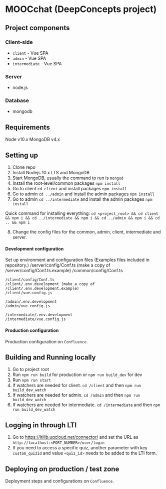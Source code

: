 # MOOCchat (DeepConcepts project)

## Project components

### Client-side
* `client` - Vue SPA
* `admin` - Vue SPA
* `intermediate` - Vue SPA

### Server
* node.js

### Database
* mongodb

## Requirements
Node v10.x
MongoDB v4.x

## Setting up

1. Clone repo
2. Install Nodejs 10.x LTS and MongoDB
3. Start MongoDB, usually the command to run is `mongod`
4. Install the root-level/common packages `npm install`
5. Go to client `cd client` and install packages `npm install`
6. Go to admin `cd ../admin` and install the admin packages `npm install`
7. Go to admin `cd ../intermediate` and install the admin packages `npm install`

Quick command for installing everything:
`cd <project_root> && cd client && npm i && cd ../intermediate && npm i && cd ../admin && npm i && cd .. && npm i`

8. Change the config files for the common, admin, client, intermediate and server.

#### Development configuration
Set up environment and configuration files (Examples files included in repository.)
    /server/config/Conf.ts (make a copy of /server/config/Conf.ts.example)
    /common/config/Conf.ts

    /client/config/Conf.ts
    /client/.env.development (make a copy of /client/.env.development.example) 
    /client/vue.config.js

    /admin/.env.development
    /admin/vue.config.js

    /intermediate/.env.development
    /intermediate/vue.config.js

#### Production configuration
Production configuration on `Confluence`.

## Building and Running locally

1. Go to project root
2. Run `npm run build` for production or `npm run build_dev` for dev
3. Run `npm run start`
4. If watchers are needed for client. `cd /client` and then `npm run build_dev_watch`
3. If watchers are needed for admin. `cd /admin` and then `npm run build_dev_watch`
4. If watchers are needed for intermediate. `cd /intermediate` and then `npm run build_dev_watch`

## Logging in through LTI
1. Go to https://ltilib.uqcloud.net/connector/ and set the URL as `http://localhost:<PORT_NUMBER>/user/login`
2. If you need to access a specific quiz, another parameter with key `custom_quizid` and value `<quiz_id>` needs to be added to the LTI form.

## Deploying on production / test zone

Deployment steps and configurations on `Confluence`.